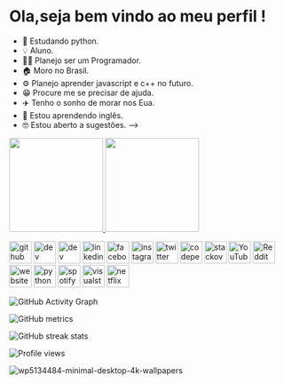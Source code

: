 # Ola,seja bem vindo ao meu perfil !



- 🌱 Estudando python.
- 💡 Aluno.
- 👨‍💻 Planejo ser um Programador.
- 🏠 Moro no Brasil.
- ⚙️ Planejo aprender javascript e c++ no futuro.
- 😁 Procure me se precisar de ajuda.
- ✈️ Tenho o sonho de morar nos Eua.
- 📘 Estou aprendendo inglês.
- 🤓 Estou aberto a sugestões.
-->
 <div>
  <a href="https://github.com/LUCAS2077">
  <img height="169em" src="https://github-readme-stats.vercel.app/api?username=LUCAS2077&show_icons=true&theme=gotham&include_all_commits=true&count_private=true"/>  
  <img height="169em" src="https://github-readme-stats.vercel.app/api/top-langs/?username=LUCAS&layout=compact&langs_count=16&theme=gotham"/>
</div>
 

[<img src='https://cdn.jsdelivr.net/npm/simple-icons@3.0.1/icons/github.svg' alt='github' height='40'>](https://github.com/LUCAS2077)  [<img src='https://cdn.jsdelivr.net/npm/simple-icons@3.0.1/icons/dev-dot-to.svg' alt='dev' height='40'>](https://dev.to/https://youtu.be/dQw4w9WgXcQ)  [<img src='https://cdn.jsdelivr.net/npm/simple-icons@3.0.1/icons/hashnode.svg' alt='dev' height='40'>](https://youtu.be/dQw4w9WgXcQ)  [<img src='https://cdn.jsdelivr.net/npm/simple-icons@3.0.1/icons/linkedin.svg' alt='linkedin' height='40'>](https://www.linkedin.com/in/https://youtu.be/dQw4w9WgXcQ/)  [<img src='https://cdn.jsdelivr.net/npm/simple-icons@3.0.1/icons/facebook.svg' alt='facebook' height='40'>](https://www.facebook.com/https://youtu.be/dQw4w9WgXcQ)  [<img src='https://cdn.jsdelivr.net/npm/simple-icons@3.0.1/icons/instagram.svg' alt='instagram' height='40'>](https://www.instagram.com/https://youtu.be/dQw4w9WgXcQ/)  [<img src='https://cdn.jsdelivr.net/npm/simple-icons@3.0.1/icons/twitter.svg' alt='twitter' height='40'>](https://twitter.com/https://twitter.com/)  [<img src='https://cdn.jsdelivr.net/npm/simple-icons@3.0.1/icons/codepen.svg' alt='codepen' height='40'>](https://codepen.io/https://youtu.be/dQw4w9WgXcQ)  [<img src='https://cdn.jsdelivr.net/npm/simple-icons@3.0.1/icons/stackoverflow.svg' alt='stackoverflow' height='40'>](https://stackoverflow.com/users/https://youtu.be/dQw4w9WgXcQ)  [<img src='https://cdn.jsdelivr.net/npm/simple-icons@3.0.1/icons/youtube.svg' alt='YouTube' height='40'>](https://www.youtube.com/channel/https://youtu.be/dQw4w9WgXcQ)  [<img src='https://cdn.jsdelivr.net/npm/simple-icons@3.0.1/icons/reddit.svg' alt='Reddit' height='40'>](https://www.reddit.com/user/https://youtu.be/dQw4w9WgXcQ)  [<img src='https://cdn.jsdelivr.net/npm/simple-icons@3.0.1/icons/icloud.svg' alt='website' height='40'>](https://youtu.be/dQw4w9WgXcQ)  [<img src='https://cdn.jsdelivr.net/npm/simple-icons@3.0.1/icons/python.svg' alt='python' height='40'>](https://youtu.be/dQw4w9WgXcQ)  [<img src='https://cdn.jsdelivr.net/npm/simple-icons@3.0.1/icons/spotify.svg' alt='spotify' height='40'>](https://open.spotify.com/user/31grzvjd26t76gpdc5ij2qi4sgsm?si=3fITqs1GRt6MdHnf4yAd2Q&utm_source=copy-link&dl_branch=1)  [<img src='https://cdn.jsdelivr.net/npm/simple-icons@3.0.1/icons/visualstudiocode.svg' alt='visualstudiocode' height='40'>](https://code.visualstudio.com/)  [<img src='https://cdn.jsdelivr.net/npm/simple-icons@3.0.1/icons/netflix.svg' alt='netflix' height='40'>](https://youtu.be/dQw4w9WgXcQ)  
 

![GitHub Activity Graph](https://activity-graph.herokuapp.com/graph?username=LUCAS2077)  

![GitHub metrics](https://metrics.lecoq.io/LUCAS2077)  

![GitHub streak stats](https://github-readme-streak-stats.herokuapp.com/?user=LUCAS2077)  

![Profile views](https://gpvc.arturio.dev/LUCAS2077)  
 
 ![wp5134484-minimal-desktop-4k-wallpapers](https://user-images.githubusercontent.com/87575291/128956298-a3049353-34eb-4684-aa4b-43cd58af5165.jpg)

